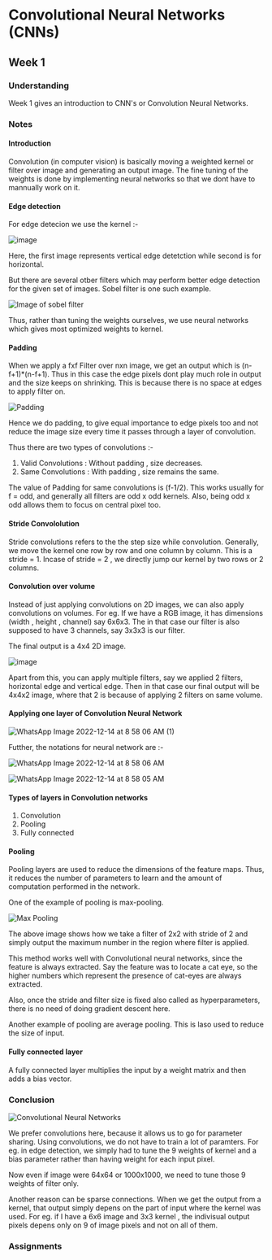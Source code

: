 # <b>Convolutional Neural Networks (CNNs)</b>

## <b>Week 1</b> 

### <b>Understanding</b> 
Week 1 gives an introduction to CNN's or Convolution Neural Networks.

### <b>Notes</b>

#### <b>Introduction</b>
Convolution (in computer vision) is basically moving a weighted kernel or filter over image and generating an output image.
The fine tuning of the weights is done by implementing neural networks so that we dont have to mannually work on it.

#### <b>Edge detection</b>
For edge detecion we use the kernel :-

![image](https://user-images.githubusercontent.com/103832825/207421496-31b844a0-8dd2-49c3-811f-13d55496a8b3.png)

Here, the first image represents vertical edge detetction while second is for horizontal.

But there are several otber filters which may perform better edge detection for the given set of images. Sobel filter is one such example.

<img src = "https://i0.wp.com/www.adeveloperdiary.com/wp-content/uploads/2019/05/How-to-implement-Sobel-edge-detection-using-Python-from-scratch-adeveloperdiary.com-sobel-sobel-operator.jpg?resize=744%2C356" alt = "Image of sobel filter">

Thus, rather than tuning the weights ourselves, we use neural networks which gives most optimized weights to kernel.

#### <b>Padding</b>

When we apply a fxf Filter over nxn image, we get an output which is (n-f+1)*(n-f+1).
Thus in this case the edge pixels dont play much role in output and the size keeps on shrinking. This is because there is no space at edges to apply filter on.

<img src = "https://images.deepai.org/django-summernote/2019-05-27/c3f24854-5584-4feb-81d7-3bcc5800a689.png" alt = "Padding">

Hence we do padding, to give equal importance to edge pixels too and not reduce the image size every time it passes through a layer of convolution.

Thus there are two types of convolutions :-

1) Valid Convolutions : Without padding , size decreases.
2) Same Convolutions : With padding , size remains the same.

The value of Padding for same convolutions is (f-1/2). This works usually for f = odd, and generally all filters are odd x odd kernels.
Also, being odd x odd allows them to focus on central pixel too.

#### <b>Stride Convololution</b>

Stride convolutions refers to the the step size while convolution. Generally, we move the kernel one row by row and one column by column. This is a stride = 1.
Incase of stride = 2 , we directly jump our kernel by two rows or 2 columns.

#### <b>Convolution over volume</b>

Instead of just applying convolutions on 2D images, we can also apply convolutions on volumes. For eg. If we have a RGB image, it has dimensions (width , height , channel) say 6x6x3. The in that case our filter is also supposed to have 3 channels, say 3x3x3 is our filter.

The final output is a 4x4 2D image.

![image](https://user-images.githubusercontent.com/103832825/207489294-bd43cd1d-247f-4f57-9a62-8a726cf36f40.png)

Apart from this, you can apply multiple filters, say we applied 2 filters, horizontal edge and vertical edge. Then in that case our final output will be 4x4x2 image, where that 2 is because of applying 2 filters on same volume.

#### <b>Applying one layer of Convolution Neural Network</b>

![WhatsApp Image 2022-12-14 at 8 58 06 AM (1)](https://user-images.githubusercontent.com/103832825/207498312-c627c730-f37c-495d-a02b-67bc1980283e.jpeg)

Futther, the notations for neural network are :- 

![WhatsApp Image 2022-12-14 at 8 58 06 AM](https://user-images.githubusercontent.com/103832825/207498284-90ef0552-2eab-4f29-beea-99874489209a.jpeg)

![WhatsApp Image 2022-12-14 at 8 58 05 AM](https://user-images.githubusercontent.com/103832825/207498256-0f1b7773-29f4-4e71-800a-74b23d3c3146.jpeg)

#### <b>Types of layers in Convolution networks</b>

1) Convolution 
2) Pooling
3) Fully connected

#### <b>Pooling</b>

Pooling layers are used to reduce the dimensions of the feature maps. Thus, it reduces the number of parameters to learn and the amount of computation performed in the network.

One of the example of pooling is max-pooling.

<img src = "https://media.geeksforgeeks.org/wp-content/uploads/20190721025744/Screenshot-2019-07-21-at-2.57.13-AM.png" alt= "Max Pooling">

The above image shows how we take a filter of 2x2 with stride of 2 and simply output the maximum number in the region where filter is applied.

This method works well with Convolutional neural networks, since the feature is always extracted. Say the feature was to locate a cat eye, so the higher numbers which represent the presence of cat-eyes are always extracted.

Also, once the stride and filter size is fixed also called as hyperparameters, there is no need of doing gradient descent here.

Another example of pooling are average pooling. This is laso used to reduce the size of input.

#### <b>Fully connected layer</b>

A fully connected layer multiplies the input by a weight matrix and then adds a bias vector.

### <b>Conclusion</b>

<img src = "https://i0.wp.com/developersbreach.com/wp-content/uploads/2020/08/cnn_banner.png?fit=1200%2C564&ssl=1" alt = "Convolutional Neural Networks" >

We prefer convolutions here, because it allows us to go for parameter sharing. Using convolutions, we do not have to train a lot of paramters. For eg. in edge detection, we simply had to tune the 9 weights of kernel and a bias parameter rather than having weight for each input pixel.

Now even if image were 64x64 or 1000x1000, we need to tune those 9 weights of filter only.

Another reason can be sparse connections.
When we get the output from a kernel, that output simply depens on the part of input where the kernel was used. For eg. if I have a 6x6 image and 3x3 kernel , the indivisual output pixels depens only on 9 of image pixels and not on all of them.

### <b>Assignments</b>

